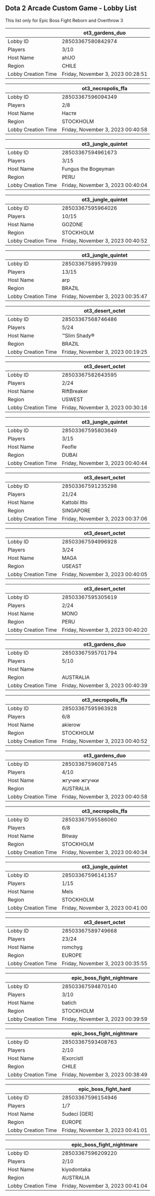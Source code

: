 ## Dota 2 Arcade Custom Game - Lobby List

This list only for Epic Boss Fight Reborn and Overthrow 3

|  | ot3_gardens_duo |
| ------ | ------ |
| Lobby ID | 28503367580842974 |
| Players | 3/10 |
| Host Name | ahUO |
| Region | CHILE |
| Lobby Creation Time | Friday, November 3, 2023 00:28:51 |


|  | ot3_necropolis_ffa |
| ------ | ------ |
| Lobby ID | 28503367596094349 |
| Players | 2/8 |
| Host Name | Настя |
| Region | STOCKHOLM |
| Lobby Creation Time | Friday, November 3, 2023 00:40:58 |


|  | ot3_jungle_quintet |
| ------ | ------ |
| Lobby ID | 28503367594961673 |
| Players | 3/15 |
| Host Name | Fungus the Bogeyman |
| Region | PERU |
| Lobby Creation Time | Friday, November 3, 2023 00:40:04 |


|  | ot3_jungle_quintet |
| ------ | ------ |
| Lobby ID | 28503367595964026 |
| Players | 10/15 |
| Host Name | GOZONE |
| Region | STOCKHOLM |
| Lobby Creation Time | Friday, November 3, 2023 00:40:52 |


|  | ot3_jungle_quintet |
| ------ | ------ |
| Lobby ID | 28503367589579939 |
| Players | 13/15 |
| Host Name | arp |
| Region | BRAZIL |
| Lobby Creation Time | Friday, November 3, 2023 00:35:47 |


|  | ot3_desert_octet |
| ------ | ------ |
| Lobby ID | 28503367568746486 |
| Players | 5/24 |
| Host Name | ™Slim Shady® |
| Region | BRAZIL |
| Lobby Creation Time | Friday, November 3, 2023 00:19:25 |


|  | ot3_desert_octet |
| ------ | ------ |
| Lobby ID | 28503367582643595 |
| Players | 2/24 |
| Host Name | RiftBreaker |
| Region | USWEST |
| Lobby Creation Time | Friday, November 3, 2023 00:30:16 |


|  | ot3_jungle_quintet |
| ------ | ------ |
| Lobby ID | 28503367595803649 |
| Players | 3/15 |
| Host Name | Feofle |
| Region | DUBAI |
| Lobby Creation Time | Friday, November 3, 2023 00:40:44 |


|  | ot3_desert_octet |
| ------ | ------ |
| Lobby ID | 28503367591235298 |
| Players | 21/24 |
| Host Name | Kattobi Itto |
| Region | SINGAPORE |
| Lobby Creation Time | Friday, November 3, 2023 00:37:06 |


|  | ot3_desert_octet |
| ------ | ------ |
| Lobby ID | 28503367594996928 |
| Players | 3/24 |
| Host Name | MAGA |
| Region | USEAST |
| Lobby Creation Time | Friday, November 3, 2023 00:40:05 |


|  | ot3_desert_octet |
| ------ | ------ |
| Lobby ID | 28503367595305619 |
| Players | 2/24 |
| Host Name | MONO |
| Region | PERU |
| Lobby Creation Time | Friday, November 3, 2023 00:40:20 |


|  | ot3_gardens_duo |
| ------ | ------ |
| Lobby ID | 28503367595701794 |
| Players | 5/10 |
| Host Name | |||||||||||| |
| Region | AUSTRALIA |
| Lobby Creation Time | Friday, November 3, 2023 00:40:39 |


|  | ot3_necropolis_ffa |
| ------ | ------ |
| Lobby ID | 28503367595963928 |
| Players | 6/8 |
| Host Name | akierow |
| Region | STOCKHOLM |
| Lobby Creation Time | Friday, November 3, 2023 00:40:52 |


|  | ot3_gardens_duo |
| ------ | ------ |
| Lobby ID | 28503367596087145 |
| Players | 4/10 |
| Host Name | жгучие жгучки |
| Region | AUSTRALIA |
| Lobby Creation Time | Friday, November 3, 2023 00:40:58 |


|  | ot3_necropolis_ffa |
| ------ | ------ |
| Lobby ID | 28503367595586060 |
| Players | 6/8 |
| Host Name | Bitway |
| Region | STOCKHOLM |
| Lobby Creation Time | Friday, November 3, 2023 00:40:34 |


|  | ot3_jungle_quintet |
| ------ | ------ |
| Lobby ID | 28503367596141357 |
| Players | 1/15 |
| Host Name | Mels |
| Region | STOCKHOLM |
| Lobby Creation Time | Friday, November 3, 2023 00:41:00 |


|  | ot3_desert_octet |
| ------ | ------ |
| Lobby ID | 28503367589749668 |
| Players | 23/24 |
| Host Name | romchyg |
| Region | EUROPE |
| Lobby Creation Time | Friday, November 3, 2023 00:35:55 |


|  | epic_boss_fight_nightmare |
| ------ | ------ |
| Lobby ID | 28503367594870140 |
| Players | 3/10 |
| Host Name | batich |
| Region | STOCKHOLM |
| Lobby Creation Time | Friday, November 3, 2023 00:39:59 |


|  | epic_boss_fight_nightmare |
| ------ | ------ |
| Lobby ID | 28503367593408763 |
| Players | 2/10 |
| Host Name | lExorcistl |
| Region | CHILE |
| Lobby Creation Time | Friday, November 3, 2023 00:38:49 |


|  | epic_boss_fight_hard |
| ------ | ------ |
| Lobby ID | 28503367596154946 |
| Players | 1/7 |
| Host Name | 5udeci [GER] |
| Region | EUROPE |
| Lobby Creation Time | Friday, November 3, 2023 00:41:01 |


|  | epic_boss_fight_nightmare |
| ------ | ------ |
| Lobby ID | 28503367596209220 |
| Players | 2/10 |
| Host Name | kiyodontaka |
| Region | AUSTRALIA |
| Lobby Creation Time | Friday, November 3, 2023 00:41:04 |


